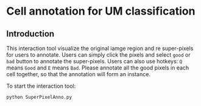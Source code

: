 # Cell annotation for UM classification

## Introduction
This interaction tool visualize the original iamge region and re super-pixels for users to annotate.
Users can simply click the pixels and select ``good`` or ``bad`` button to annotate the super-pixels. Users can also use hotkeys: ``Q`` means ``Good`` and ``E`` means ``Bad``. Please annotate all the good pixels in each cell together, so that the annotation will form an instance.

To start the interaction tool:
```Shell
python SuperPixelAnno.py
```
